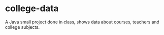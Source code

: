 # college-data
A Java small project done in class, shows data about courses, teachers and college subjects.
